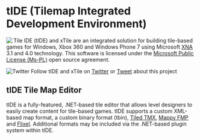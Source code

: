 # tIDE (Tilemap Integrated Development Environment)
<img align="left" src="http://i.imgur.com/mjMNCMw.png"> Tile IDE (tIDE) and xTile are an integrated solution for building tile-based games for Windows, Xbox 360 and Windows Phone 7 using Microsoft [XNA](http://www.xna.com/) 3.1 and 4.0 technology. This software is licensed under the [Microsoft Public License (Ms-PL)](http://www.opensource.org/licenses/ms-pl.html) open source agreement.

![Twitter](http://i.imgur.com/Xx3oGpM.png) Follow tIDE and xTile on [Twitter](https://twitter.com/#!/tIDExTile) or [Tweet](http://twitter.com/share) about this project

## tIDE Tile Map Editor
tIDE is a fully-featured, .NET-based tile editor that allows level designers to easily create content for tile-based games. tIDE supports a custom XML-based map format, a custom binary format (tbin), [Tiled TMX](http://www.mapeditor.org/), [Mappy FMP](http://tilemap.co.uk/mappy.php) and [Flixel](http://flixel.org/). Additional formats may be included via the .NET-based plugin system within tIDE.


